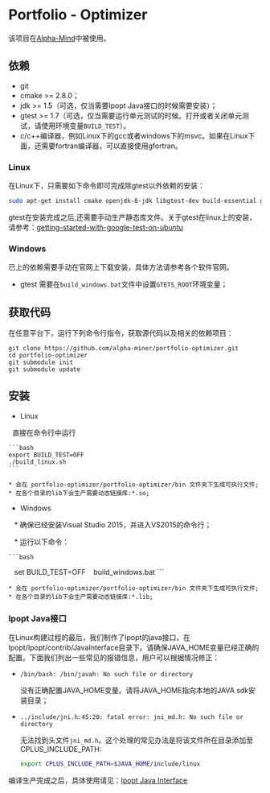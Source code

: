 # Portfolio - Optimizer

该项目在[Alpha-Mind](https://github.com/wegamekinglc/alpha-mind)中被使用。

## 依赖

* git
* cmake >= 2.8.0；
* jdk >= 1.5（可选，仅当需要Ipopt Java接口的时候需要安装）；
* gtest >= 1.7（可选，仅当需要运行单元测试的时候。打开或者关闭单元测试，请使用环境变量`BUILD_TEST`）。
* c/c++编译器，例如Linux下的gcc或者windows下的msvc。如果在Linux下面，还需要fortran编译器，可以直接使用gfortran。

### Linux
在Linux下，只需要如下命令即可完成除gtest以外依赖的安装：

```bash
sudo apt-get install cmake openjdk-8-jdk libgtest-dev build-essential gfortran automake autoconf
```

gtest在安装完成之后,还需要手动生产静态库文件。关于gtest在linux上的安装，请参考：[getting-started-with-google-test-on-ubuntu](https://www.eriksmistad.no/getting-started-with-google-test-on-ubuntu/)

### Windows

已上的依赖需要手动在官网上下载安装，具体方法请参考各个软件官网。

* gtest 需要在``build_windows.bat``文件中设置``GTETS_ROOT``环境变量；

## 获取代码

在任意平台下，运行下列命令行指令，获取源代码以及相关的依赖项目：

```
git clone https://github.com/alpha-miner/portfolio-optimizer.git
cd portfolio-optimizer
git submodule init
git submodule update
```

## 安装

* Linux
   
   直接在命令行中运行

    ```bash
    export BUILD_TEST=OFF
    ./build_linux.sh
    ```

    * 会在 portfolio-optimizer/portfolio-optimizer/bin 文件夹下生成可执行文件;
    * 在各个目录的lib下会生产需要动态链接库:*.so;

* Windows
    
    * 确保已经安装Visual Studio 2015，并进入VS2015的命令行；
    
    * 运行以下命令：

    ```bash
    set BUILD_TEST=OFF
    build_windows.bat
    ```

    * 会在 portfolio-optimizer/portfolio-optimizer/bin 文件夹下生成可执行文件;
    * 在各个目录的lib下会生产需要动态链接库:*.lib;


### Ipopt Java接口

在Linux构建过程的最后，我们制作了Ipopt的java接口，在Ipopt/Ipopt/contrib/JavaInterface目录下。请确保JAVA_HOME变量已经正确的配置。下面我们列出一些常见的报错信息，用户可以根据情况修正：

* ``/bin/bash: /bin/javah: No such file or directory``
    
    没有正确配置JAVA_HOME变量。请将JAVA_HOME指向本地的JAVA sdk安装目录；

* ``../include/jni.h:45:20: fatal error: jni_md.h: No such file or directory``

    无法找到头文件``jni_md.h``。这个处理的常见办法是将该文件所在目录添加至CPLUS_INCLUDE_PATH:

    ```bash
    export CPLUS_INCLUDE_PATH=$JAVA_HOME/include/linux
    ```

编译生产完成之后，具体使用请见：[Ipopt Java Interface](https://www.coin-or.org/Ipopt/documentation/node16.html)
